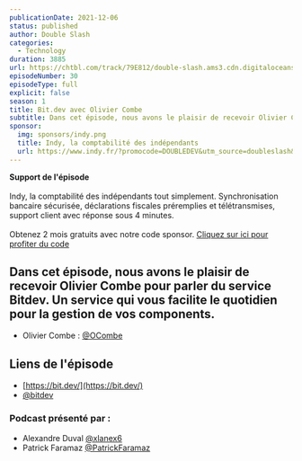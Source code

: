 ```yaml
---
publicationDate: 2021-12-06
status: published
author: Double Slash
categories:
  - Technology
duration: 3885
url: https://chtbl.com/track/79E812/double-slash.ams3.cdn.digitaloceanspaces.com/DS_029_nuxt.mp3
episodeNumber: 30
episodeType: full
explicit: false
season: 1
title: Bit.dev avec Olivier Combe
subtitle: Dans cet épisode, nous avons le plaisir de recevoir Olivier Combe pour parler du service Bitdev.
sponsor:
  img: sponsors/indy.png
  title: Indy, la comptabilité des indépendants
  url: https://www.indy.fr/?promocode=DOUBLEDEV&utm_source=doubleslash&utm_medium=podcast&utm_campaign=infldevfreelance
---
```


<BlocBorder>
  <strong>Support de l'épisode</strong><br /><br />
  Indy, la comptabilité des indépendants tout simplement. Synchronisation bancaire sécurisée, déclarations fiscales préremplies et télétransmises, support client avec réponse sous 4 minutes.<br /><br />
  Obtenez 2 mois gratuits avec notre code sponsor. <a href="https://www.indy.fr/?promocode=DOUBLEDEV&utm_source=doubleslash&utm_medium=podcast&utm_campaign=infldevfreelance" target="_blank">Cliquez sur ici pour profiter du code</a>
</BlocBorder>

## Dans cet épisode, nous avons le plaisir de recevoir Olivier Combe pour parler du service Bitdev. Un service qui vous facilite le quotidien pour la gestion de vos components.

- Olivier Combe : [@OCombe](https://twitter.com/OCombe)

## Liens de l'épisode

- [https://bit.dev/](https://bit.dev/)
- [@bitdev](https://twitter.com/bitdev_?s=20)

### Podcast présenté par :

- Alexandre Duval [@xlanex6](https://twitter.com/xlanex6)
- Patrick Faramaz [@PatrickFaramaz](https://twitter.com/PatrickFaramaz)
